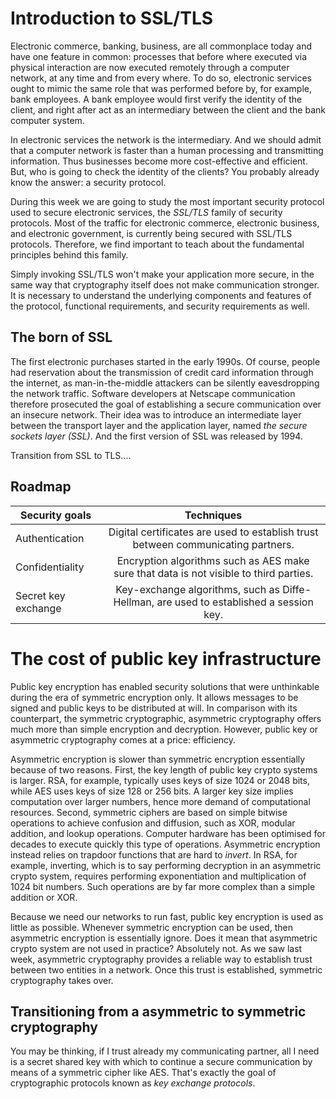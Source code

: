 # Introduction to SSL/TLS

Electronic commerce, banking, business, are all commonplace today and have one feature in common: processes that before where executed via physical interaction are now executed remotely through a computer network, at any time and from every where. To do so, electronic services ought to mimic the same role that was performed before by, for example, bank employees. A bank employee would first verify the identity of the client, and right after  act as an intermediary between the client and the bank computer system. 

In electronic services the network is the intermediary. And we should admit that a computer network is faster than a human processing and transmitting information. Thus businesses become more cost-effective and efficient. But, who is going to check the identity of the clients? You probably already know the answer: a security protocol. 

During this week we are going to study the most important security protocol used to secure electronic services, the *SSL/TLS* family of security protocols. Most of the traffic 
for electronic commerce, electronic business, and electronic government, is currently being secured with SSL/TLS protocols. Therefore, we find important to teach about the fundamental principles behind this family. 

Simply invoking SSL/TLS won't make your application more secure, in the same way that cryptography itself does not make communication stronger. It is necessary to understand the underlying components and features of the protocol, functional requirements, and security requirements as well. 

## The born of SSL

The first electronic purchases started in the early 1990s. Of course, people had reservation about the transmission of credit card information through the internet, as man-in-the-middle attackers can be silently eavesdropping the network traffic. Software developers at Netscape communication therefore prosecuted the goal of establishing a secure communication over an insecure network. Their idea was to introduce an intermediate layer between the transport layer and the application layer, named *the secure sockets layer (SSL)*. And the first version of SSL was released by 1994.

Transition from SSL to TLS....

## Roadmap 


| Security goals        | Techniques
| ------------- |:-------------:
| Authentication  | Digital certificates are used to establish trust between communicating partners.|
| Confidentiality | Encryption algorithms such as AES make sure that data is not visible to third parties. |
| Secret key exchange  | Key-exchange algorithms, such as  Diffe-Hellman,  are used to established a session key. |





# The cost of public key infrastructure 

Public key encryption has enabled security solutions that were unthinkable during the era of symmetric encryption only. It allows messages to be signed and public keys to be distributed at will. In comparison with its counterpart, the symmetric cryptographic, asymmetric cryptography offers much more than simple encryption and decryption. However, public key or asymmetric cryptography comes at a price: efficiency. 

Asymmetric encryption is slower than symmetric encryption essentially because of two reasons. First, the key length of public key crypto systems is larger. RSA, for example, typically uses keys of size $1024$ or $2048$ bits, while AES uses keys of size $128$ or $256$ bits. A larger key size implies computation over larger numbers, hence more demand of computational resources. Second, symmetric ciphers are based on simple bitwise operations to achieve confusion and diffusion, such as XOR, modular addition, and lookup operations. Computer hardware has been optimised for decades to execute quickly this type of operations. Asymmetric encryption instead relies on trapdoor functions that are hard to *invert*. In RSA, for example, inverting, which is to say performing decryption in an asymmetric crypto system, requires performing exponentiation and multiplication of $1024$ bit numbers. Such operations are by far more complex than a simple addition or XOR.

Because we need our networks to run fast, public key encryption is used as little as possible. Whenever symmetric encryption can be used, then asymmetric encryption is essentially ignore. Does it mean that asymmetric crypto system are not used in practice? Absolutely not. As we saw last week, asymmetric cryptography provides a reliable way to establish trust between two entities in a network. Once this trust is established, symmetric cryptography takes over.  

## Transitioning from a asymmetric to symmetric cryptography

You may be thinking, if I trust already my communicating partner, all I need is a secret shared key with which to continue a secure communication by means of a symmetric cipher like AES. That's exactly the goal of cryptographic protocols known as *key exchange protocols*. 


